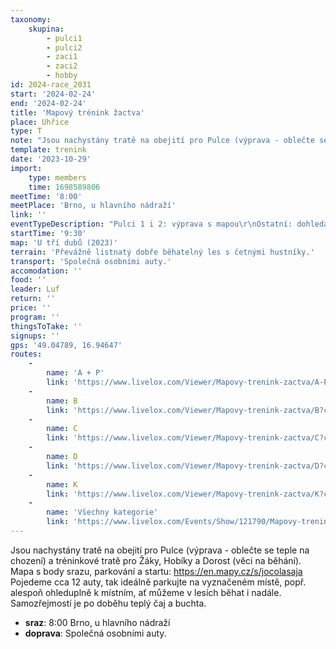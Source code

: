 ```yaml
---
taxonomy:
    skupina:
        - pulci1
        - pulci2
        - zaci1
        - zaci2
        - hobby
id: 2024-race_2031
start: '2024-02-24'
end: '2024-02-24'
title: 'Mapový trénink žactva'
place: Uhřice
type: T
note: "Jsou nachystány tratě na obejití pro Pulce (výprava - oblečte se teple na chození) a tréninkové tratě pro Žáky, Hobíky a Dorost (věci na běhání).\r\nMapa s body srazu, parkování a startu: https://en.mapy.cz/s/jocolasaja\r\nPojedeme cca 12 auty, tak ideálně parkujte na vyznačeném místě, popř. alespoň ohleduplně k místním, ať můžeme v lesích běhat i nadále.\r\nSamozřejmostí je po doběhu teplý čaj a buchta."
template: trenink
date: '2023-10-29'
import:
    type: members
    time: 1698589806
meetTime: '8:00'
meetPlace: 'Brno, u hlavního nádraží'
link: ''
eventTypeDescription: "Pulci 1 i 2: výprava s mapou\r\nOstatní: dohledávka (obrácená SUI hra)"
startTime: '9:30'
map: 'U tří dubů (2023)'
terrain: 'Převážně listnatý dobře běhatelný les s četnými hustníky.'
transport: 'Společná osobními auty.'
accomodation: ''
food: ''
leader: Luf
return: ''
price: ''
program: ''
thingsToTake: ''
signups: ''
gps: '49.04789, 16.94647'
routes:
    -
        name: 'A + P'
        link: 'https://www.livelox.com/Viewer/Mapovy-trenink-zactva/A-P?classId=715742'
    -
        name: B
        link: 'https://www.livelox.com/Viewer/Mapovy-trenink-zactva/B?classId=715743'
    -
        name: C
        link: 'https://www.livelox.com/Viewer/Mapovy-trenink-zactva/C?classId=715744'
    -
        name: D
        link: 'https://www.livelox.com/Viewer/Mapovy-trenink-zactva/D?classId=715746'
    -
        name: K
        link: 'https://www.livelox.com/Viewer/Mapovy-trenink-zactva/K?classId=715745'
    -
        name: 'Všechny kategorie'
        link: 'https://www.livelox.com/Events/Show/121790/Mapovy-trenink-zactva'
---
```


Jsou nachystány tratě na obejití pro Pulce (výprava - oblečte se teple na chození) a tréninkové tratě pro Žáky, Hobíky a Dorost (věci na běhání).
Mapa s body srazu, parkování a startu: https://en.mapy.cz/s/jocolasaja
Pojedeme cca 12 auty, tak ideálně parkujte na vyznačeném místě, popř. alespoň ohleduplně k místním, ať můžeme v lesích běhat i nadále.
Samozřejmostí je po doběhu teplý čaj a buchta.
* **sraz**: 8:00 Brno, u hlavního nádraží
* **doprava**: Společná osobními auty.
